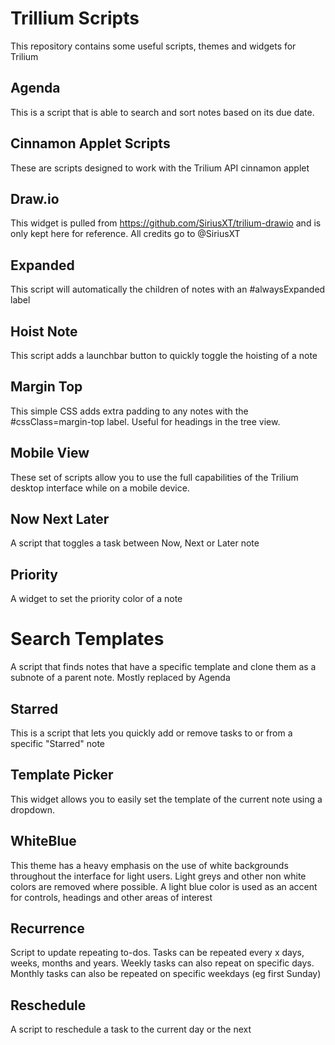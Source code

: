 # Trillium Scripts

This repository contains some useful scripts, themes and widgets for Trilium

## Agenda

This is a script that is able to search and sort notes based on its due date.

## Cinnamon Applet Scripts

These are scripts designed to work with the Trilium API cinnamon applet

## Draw.io

This widget is pulled from https://github.com/SiriusXT/trilium-drawio and is only kept here for reference. All credits go to @SiriusXT

## Expanded

This script will automatically the children of notes with an #alwaysExpanded label

## Hoist Note

This script adds a launchbar button to quickly toggle the hoisting of a note

## Margin Top

This simple CSS adds extra padding to any notes with the #cssClass=margin-top label. Useful for headings in the tree view.

## Mobile View

These set of scripts allow you to use the full capabilities of the Trilium desktop interface while on a mobile device.

## Now Next Later

A script that toggles a task between Now, Next or Later note

## Priority

A widget to set the priority color of a note

# Search Templates

A script that finds notes that have a specific template and clone them as a subnote of a parent note. Mostly replaced by Agenda

## Starred

This is a script that lets you quickly add or remove tasks to or from a specific "Starred" note

## Template Picker

This widget allows you to easily set the template of the current note using a dropdown.

## WhiteBlue

This theme has a heavy emphasis on the use of white backgrounds throughout the interface for light users. Light greys and other non white colors are removed where possible. A light blue color is used as an accent for controls, headings and other areas of interest

## Recurrence

Script to update repeating to-dos. Tasks can be repeated every x days, weeks, months and years. Weekly tasks can also repeat on specific days. Monthly tasks can also be repeated on specific weekdays (eg first Sunday)

## Reschedule

A script to reschedule a task to the current day or the next

